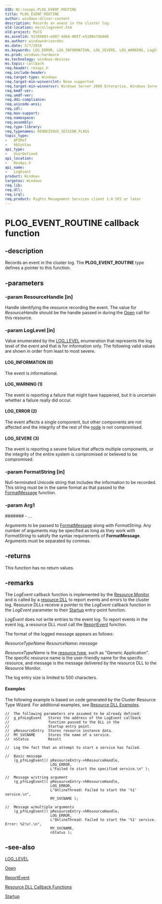 ```yaml
---
UID: NC:resapi.PLOG_EVENT_ROUTINE
title: PLOG_EVENT_ROUTINE
author: windows-driver-content
description: Records an event in the cluster log.
old-location: mscs\logevent.htm
old-project: MsCS
ms.assetid: 91389083-e007-4d64-885f-e5188e74b9d8
ms.author: windowsdriverdev
ms.date: 5/7/2018
ms.keywords: LOG_ERROR, LOG_INFORMATION, LOG_SEVERE, LOG_WARNING, LogEvent, LogEvent callback, LogEvent callback function [Failover Cluster], PLOG_EVENT_ROUTINE, PLOG_EVENT_ROUTINE callback function [Failover Cluster], _wolf_logevent, mscs.logevent, resapi/LogEvent, resapi/PLOG_EVENT_ROUTINE
ms.prod: windows-hardware
ms.technology: windows-devices
ms.topic: callback
req.header: resapi.h
req.include-header: 
req.target-type: Windows
req.target-min-winverclnt: None supported
req.target-min-winversvr: Windows Server 2008 Enterprise, Windows Server 2008 Datacenter
req.kmdf-ver: 
req.umdf-ver: 
req.ddi-compliance: 
req.unicode-ansi: 
req.idl: 
req.max-support: 
req.namespace: 
req.assembly: 
req.type-library: 
req.typenames: RENDEZVOUS_SESSION_FLAGS
topic_type:
-	APIRef
-	kbSyntax
api_type:
-	UserDefined
api_location:
-	ResApi.h
api_name:
-	LogEvent
product: Windows
targetos: Windows
req.lib: 
req.dll: 
req.irql: 
req.product: Rights Management Services client 1.0 SP2 or later
---
```


# PLOG_EVENT_ROUTINE callback function


## -description


Records an event in the 
    cluster log. The <b>PLOG_EVENT_ROUTINE</b> type defines a pointer to this function.


## -parameters




### -param ResourceHandle [in]

Handle identifying the resource recording the event. The value for <i>ResourceHandle</i> 
       should be the handle passed in during the <a href="https://msdn.microsoft.com/library/windows/hardware/hh451153">Open</a> call for this 
       resource.


### -param LogLevel [in]

Value enumerated by the <a href="https://msdn.microsoft.com/976251d5-6619-47f7-9b6e-2031768100b0">LOG_LEVEL</a> enumeration that 
       represents the log level of the event and that is for information only. The following valid values are shown in 
       order from least to most severe.



#### LOG_INFORMATION (0)

The event is informational.



#### LOG_WARNING (1)

The event is reporting a failure that might have happened, but it is uncertain whether a failure really did 
         occur.



#### LOG_ERROR (2)

The event affects a single component, but other components are not affected and the integrity of the rest 
         of the <a href="https://msdn.microsoft.com/4381e378-7bf2-4dbc-b56e-3fed33193d32">node</a> is not compromised.



#### LOG_SEVERE (3)

The event is reporting a severe failure that affects multiple components, or the integrity of the entire 
         system is compromised or believed to be compromised.


### -param FormatString [in]

Null-terminated Unicode string that includes the information to be recorded. This string must be in the same 
       format as that passed to the <a href="https://msdn.microsoft.com/b9d61342-4bcf-42e9-96f1-a5993dfb6c0c">FormatMessage</a> 
       function.


### -param Arg1








####### - ...

Arguments to be passed to <a href="https://msdn.microsoft.com/b9d61342-4bcf-42e9-96f1-a5993dfb6c0c">FormatMessage</a> along with 
       <i>FormatString</i>. Any number of arguments may be specified as long as they work with 
       <i>FormatString</i> to satisfy the syntax requirements of 
       <b>FormatMessage</b>. Arguments must be separated by 
       commas.


## -returns



This function has no return values.




## -remarks



The <i>LogEvent</i> callback function is implemented by the 
     <a href="https://msdn.microsoft.com/caebb47f-c2c5-463e-a957-d9eefc7fc33d">Resource Monitor</a> and is called by a 
     <a href="https://msdn.microsoft.com/e1434102-afaf-4a35-887e-a434c628bd90">resource DLL</a> to report events and errors to the cluster log. 
     Resource DLLs receive a pointer to the <i>LogEvent</i> callback 
     function in the <i>LogEvent</i> parameter to their 
     <a href="https://msdn.microsoft.com/b07a2c32-2ff5-4917-9bcb-e1cfe445b3b3">Startup</a> entry-point function.

<i>LogEvent</i> does not write entries to the event log. To 
     report events in the event log, a resource DLL must call the 
     <a href="https://msdn.microsoft.com/e39273c3-9e42-41a1-9ec1-1cdff2ab7b55">ReportEvent</a> function.

The format of the logged message appears as follows:

<b>
</b><i>ResourceTypeName</i><b>
</b><i>ResourceName</i><b>: </b><i>message</i>

<i>ResourceTypeName</i> is the 
     <a href="https://msdn.microsoft.com/d02e4f51-7b86-451a-a51c-ea850ae464d1">resource type</a>, such as 
     "Generic Application". The specific resource name is the user-friendly name for the specific 
     resource, and message is the message delivered by the resource DLL to the Resource Monitor.

The log entry size is limited to 500 characters.


#### Examples

The following example is based on code generated by the Cluster Resource Type Wizard. For additional 
     examples, see <a href="mscs.resource_dll_examples">Resource DLL Examples</a>.

<pre class="syntax" xml:space="preserve"><code>//  The following parameters are assumed to be already defined:
//  g_pfnLogEvent   Stores the address of the LogEvent callback
//                  function passed to the DLL in the
//                  Startup entry point.
//  pResourceEntry  Stores resource instance data.
//  MY_SVCNAME      Stores the name of a service.
//  nStatus         Result

//  Log the fact that an attempt to start a service has failed.

//  Basic message
    (g_pfnLogEvent)( pResourceEntry-&gt;hResourceHandle,
                     LOG_ERROR,
                     L"Failed to start the specified service.\n" );

//  Message w/string argument
    (g_pfnLogEvent)( pResourceEntry-&gt;hResourceHandle,
                     LOG_ERROR,
                     L"OnlineThread: Failed to start the '%1' service.\n",
                     MY_SVCNAME );

//  Message w/multiple arguments
    (g_pfnLogEvent)( pResourceEntry-&gt;hResourceHandle,
                     LOG_ERROR,
                     L"OnlineThread: Failed to start the '%1' service. Error: %2!u!.\n",
                     MY_SVCNAME,
                     nStatus );</code></pre>



## -see-also




<a href="https://msdn.microsoft.com/976251d5-6619-47f7-9b6e-2031768100b0">LOG_LEVEL</a>



<a href="https://msdn.microsoft.com/library/windows/hardware/hh451153">Open</a>



<a href="https://msdn.microsoft.com/e39273c3-9e42-41a1-9ec1-1cdff2ab7b55">ReportEvent</a>



<a href="https://msdn.microsoft.com/6c7de7e6-a0f5-4308-8cf3-21968bd339a4">Resource DLL Callback Functions</a>



<a href="https://msdn.microsoft.com/b07a2c32-2ff5-4917-9bcb-e1cfe445b3b3">Startup</a>
 

 

